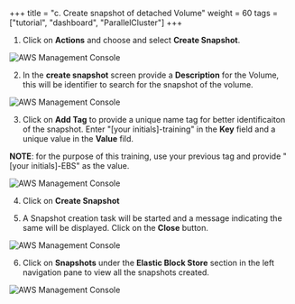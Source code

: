 +++
title = "c. Create snapshot of detached Volume"
weight = 60
tags = ["tutorial", "dashboard", "ParallelCluster"]
+++

1.	Click on **Actions** and choose and select **Create Snapshot**. 

![AWS Management Console](/images/hpc-aws-parallelcluster-workshop/EC2VolumeCreateSnapshot.png)


2.	In the **create snapshot** screen provide a **Description** for the Volume, this will be identifier to search for the snapshot of the volume.


![AWS Management Console](/images/hpc-aws-parallelcluster-workshop/EC2VolumeCreateSnapshotScreen.png)


3.	Click on **Add Tag** to provide a unique name tag for better identificaiton of the snapshot. Enter "[your initials]-training" in the **Key** field and a unique value in the **Value** fild.

**NOTE**: for the purpose of this training, use your previous tag and provide "[your initials]-EBS" as the value.

![AWS Management Console](/images/hpc-aws-parallelcluster-workshop/EBSVolumeSnapshot.png)

4.	Click on **Create Snapshot**


5.	A Snapshot creation task will be started and a message indicating the same will be displayed. Click on the **Close** button.

![AWS Management Console](/images/hpc-aws-parallelcluster-workshop/EC2VolumeCreateSnapshotSuccess.png)

6.	Click on  **Snapshots** under the **Elastic Block Store** section in the left navigation pane to view all the snapshots created.

![AWS Management Console](/images/hpc-aws-parallelcluster-workshop/EC2VolumeSnapshotCreated.png)
